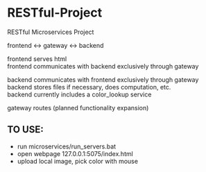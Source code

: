 
# RESTful-Project
RESTful Microservices Project

frontend <-> gateway <-> backend

frontend serves html</br>
frontend communicates with backend exclusively through gateway

backend communicates with frontend exclusively through gateway</br>
backend stores files if necessary, does computation, etc.</br>
backend currently includes a color_lookup service

gateway routes (planned functionality expansion)

## TO USE:
* run microservices/run_servers.bat</br>
* open webpage 127.0.0.1:5075/index.html</br>
* upload local image, pick color with mouse</br>
